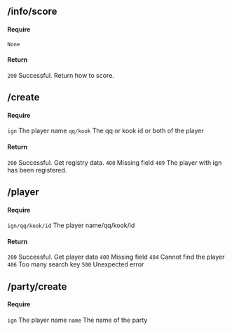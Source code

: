 ## /info/score
#### Require
`None`

#### Return
`200` Successful. Return how to score.

## /create
#### Require
`ign` The player name
`qq/kook` The qq or kook id or both of the player

#### Return
`200` Successful. Get registry data.
`400` Missing field
`409` The player with ign has been registered.

## /player
#### Require
`ign/qq/kook/id` The player name/qq/kook/id

#### Return
`200` Successful. Get player data
`400` Missing field
`404` Cannot find the player
`406` Too many search key
`500` Unexpected error

## /party/create
#### Require
`ign` The player name
`name` The name of the party